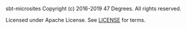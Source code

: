 sbt-microsites
Copyright (c) 2016-2019 47 Degrees.  All rights reserved.

Licensed under Apache License. See [LICENSE](LICENSE) for terms.